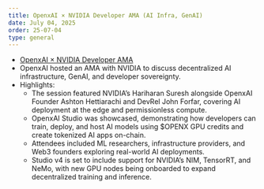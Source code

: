 ```yaml
---
title: OpenxAI × NVIDIA Developer AMA (AI Infra, GenAI)
date: July 04, 2025
order: 25-07-04
type: general
---
```


- [OpenxAI × NVIDIA Developer AMA](https://medium.com/openxai/openxai-nvidia-developer-ama-ai-infra-genai-5e2bbd0ccf8a)
- OpenxAI hosted an AMA with NVIDIA to discuss decentralized AI infrastructure, GenAI, and developer sovereignty.
- Highlights:
  - The session featured NVIDIA’s Hariharan Suresh alongside OpenxAI Founder Ashton Hettiarachi and DevRel John Forfar, covering AI deployment at the edge and permissionless compute.
  - OpenxAI Studio was showcased, demonstrating how developers can train, deploy, and host AI models using $OPENX GPU credits and create tokenized AI apps on-chain.
  - Attendees included ML researchers, infrastructure providers, and Web3 founders exploring real-world AI deployments.
  - Studio v4 is set to include support for NVIDIA’s NIM, TensorRT, and NeMo, with new GPU nodes being onboarded to expand decentralized training and inference.
